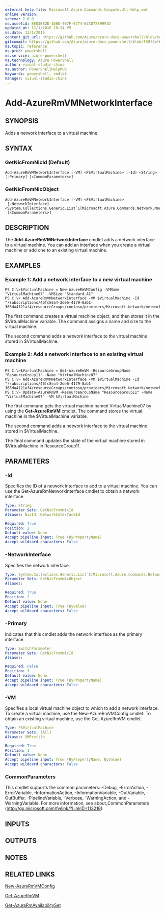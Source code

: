```yaml
---
external help file: Microsoft.Azure.Commands.Compute.dll-Help.xml
online version: 
schema: 2.0.0
ms.assetid: BE03B82D-16B8-407F-B774-62A872E99F3D
updated_at: 11/1/2016 10:24 PM
ms.date: 11/1/2016
content_git_url: https://github.com/Azure/azure-docs-powershell/blob/master/azureps-cmdlets-docs/ResourceManager/AzureRM.Compute/v2.1.0/Add-AzureRmVMNetworkInterface.md
gitcommit: https://github.com/Azure/azure-docs-powershell/blob/f59f3ef60bc592383812213e69fd77ba950759ed/azureps-cmdlets-docs/ResourceManager/AzureRM.Compute/v2.1.0/Add-AzureRmVMNetworkInterface.md
ms.topic: reference
ms.prod: powershell
ms.service: azure-powershell
ms.technology: Azure PowerShell
author: visual-studio-china
ms.author: PowerShellHelpPub
keywords: powershell, cmdlet
manager: visual-studio-china
---
```


# Add-AzureRmVMNetworkInterface

## SYNOPSIS
Adds a network interface to a virtual machine.

## SYNTAX

### GetNicFromNicId (Default)
```
Add-AzureRmVMNetworkInterface [-VM] <PSVirtualMachine> [-Id] <String> [-Primary] [<CommonParameters>]
```

### GetNicFromNicObject
```
Add-AzureRmVMNetworkInterface [-VM] <PSVirtualMachine>
 [-NetworkInterface] <System.Collections.Generic.List`1[Microsoft.Azure.Commands.Network.Models.PSNetworkInterface]>
 [<CommonParameters>]
```

## DESCRIPTION
The **Add-AzureRmVMNetworkInterface** cmdlet adds a network interface to a virtual machine.
You can add an interface when you create a virtual machine or add one to an existing virtual machine.

## EXAMPLES

### Example 1: Add a network interface to a new virtual machine
```
PS C:\>$VirtualMachine = New-AzureRmVMConfig -VMName "VirtualMachine07" -VMSize "Standard_A1" 
PS C:\> Add-AzureRmVMNetworkInterface -VM $VirtualMachine -Id "/subscriptions/46fc8ea4-2de6-4179-8ab1-365da4121af4/resourceGroups/contoso/providers/Microsoft.Network/networkInterfaces/sshNIC"
```

The first command creates a virtual machine object, and then stores it in the $VirtualMachine variable.
The command assigns a name and size to the virtual machine.

The second command adds a network interface to the virtual machine stored in $VirtualMachine.

### Example 2: Add a network interface to an existing virtual machine
```
PS C:\>$VirtualMachine = Get-AzureRmVM -ResourceGroupName "ResourceGroup11" -Name "VirtualMachine07"
PS C:\> Add-AzureRmVMNetworkInterface -VM $VirtualMachine -Id "/subscriptions/46fc8ea4-2de6-4179-8ab1-365da4121af4/resourceGroups/contoso/providers/Microsoft.Network/networkInterfaces/sshNIC"
PS C:\> Update-AzureRmVM -ResourceGroupName "ResourceGroup11" -Name "VirtualMachine07" -VM $VirtualMachine
```

The first command gets the virtual machine named VirtualMachine07 by using the **Get-AzureRmVM** cmdlet.
The command stores the virtual machine in the $VirtualMachine variable.

The second command adds a network interface to the virtual machine stored in $VirtualMachine.

The final command updates the state of the virtual machine stored in $VirtualMachine in ResourceGroup11.

## PARAMETERS

### -Id
Specifies the ID of a network interface to add to a virtual machine.
You can use the Get-AzureRmNetworkInterface cmdlet to obtain a network interface.

```yaml
Type: String
Parameter Sets: GetNicFromNicId
Aliases: NicId, NetworkInterfaceId

Required: True
Position: 2
Default value: None
Accept pipeline input: True (ByPropertyName)
Accept wildcard characters: False
```

### -NetworkInterface
Specifies the network interface.

```yaml
Type: System.Collections.Generic.List`1[Microsoft.Azure.Commands.Network.Models.PSNetworkInterface]
Parameter Sets: GetNicFromNicObject
Aliases: 

Required: True
Position: 2
Default value: None
Accept pipeline input: True (ByValue)
Accept wildcard characters: False
```

### -Primary
Indicates that this cmdlet adds the network interface as the primary interface.

```yaml
Type: SwitchParameter
Parameter Sets: GetNicFromNicId
Aliases: 

Required: False
Position: 3
Default value: None
Accept pipeline input: True (ByPropertyName)
Accept wildcard characters: False
```

### -VM
Specifies a local virtual machine object to which to add a network interface.
To create a virtual machine, use the New-AzureRmVMConfig cmdlet.
To obtain an existing virtual machine, use the Get-AzureRmVM cmdlet.

```yaml
Type: PSVirtualMachine
Parameter Sets: (All)
Aliases: VMProfile

Required: True
Position: 1
Default value: None
Accept pipeline input: True (ByPropertyName, ByValue)
Accept wildcard characters: False
```

### CommonParameters
This cmdlet supports the common parameters: -Debug, -ErrorAction, -ErrorVariable, -InformationAction, -InformationVariable, -OutVariable, -OutBuffer, -PipelineVariable, -Verbose, -WarningAction, and -WarningVariable. For more information, see about_CommonParameters (http://go.microsoft.com/fwlink/?LinkID=113216).

## INPUTS

## OUTPUTS

## NOTES

## RELATED LINKS

[New-AzureRmVMConfig](xref:ResourceManager/AzureRM.Compute/v2.1.0/New-AzureRmVMConfig.md)

[Get-AzureRmVM](xref:ResourceManager/AzureRM.Compute/v2.1.0/Get-AzureRmVM.md)

[Get-AzureRmAvailabilitySet](xref:ResourceManager/AzureRM.Compute/v2.1.0/Get-AzureRmAvailabilitySet.md)


